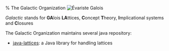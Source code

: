% The Galactic Organization ![Évariste Galois](200px-Galois-Signature.svg.png "Signature d'Évariste Galois")

*Galactic* stands for **GA**lois **LA**ttices, **C**oncept **T**heory, **I**mplicational systems and **C**losures

The Galactic Organization maintains several java repository:

* [java-lattices](http://thegalactic.github.io/java-lattices/): a Java library for handling lattices

